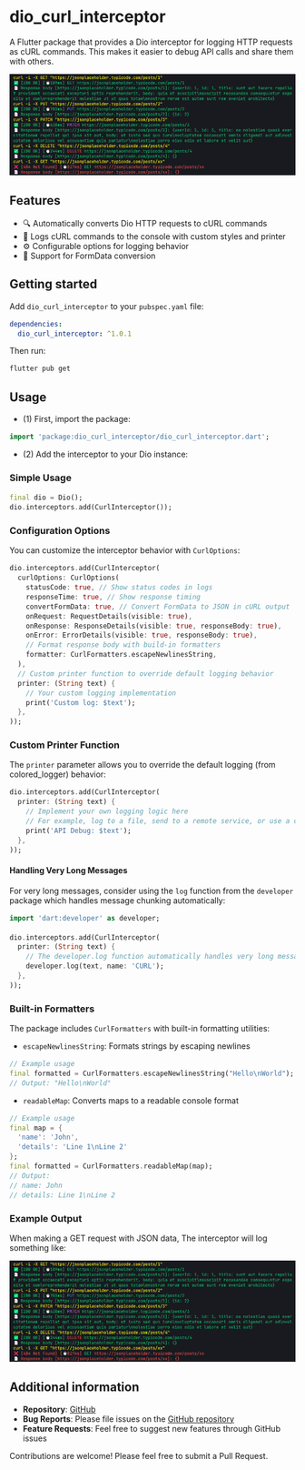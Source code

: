 # dio_curl_interceptor

A Flutter package that provides a Dio interceptor for logging HTTP requests as cURL commands. This makes it easier to debug API calls and share them with others.

![Screenshot](https://raw.githubusercontent.com/venhdev/dio_curl_interceptor/refs/heads/main/screenshots/image.png)

## Features

- 🔍 Automatically converts Dio HTTP requests to cURL commands
- 📝 Logs cURL commands to the console with custom styles and printer
- ⚙️ Configurable options for logging behavior
- 🔄 Support for FormData conversion

## Getting started

Add `dio_curl_interceptor` to your `pubspec.yaml` file:

```yaml
dependencies:
  dio_curl_interceptor: ^1.0.1
```

Then run:

```bash
flutter pub get
```

## Usage

- (1) First, import the package:

```dart
import 'package:dio_curl_interceptor/dio_curl_interceptor.dart';
```

- (2) Add the interceptor to your Dio instance:

### Simple Usage

```dart
final dio = Dio();
dio.interceptors.add(CurlInterceptor());
```

### Configuration Options

You can customize the interceptor behavior with `CurlOptions`:

```dart
dio.interceptors.add(CurlInterceptor(
  curlOptions: CurlOptions(
    statusCode: true, // Show status codes in logs
    responseTime: true, // Show response timing
    convertFormData: true, // Convert FormData to JSON in cURL output
    onRequest: RequestDetails(visible: true),
    onResponse: ResponseDetails(visible: true, responseBody: true),
    onError: ErrorDetails(visible: true, responseBody: true),
    // Format response body with build-in formatters
    formatter: CurlFormatters.escapeNewlinesString,
  ),
  // Custom printer function to override default logging behavior
  printer: (String text) {
    // Your custom logging implementation
    print('Custom log: $text');
  },
));
```

### Custom Printer Function

The `printer` parameter allows you to override the default logging (from colored_logger) behavior:

```dart
dio.interceptors.add(CurlInterceptor(
  printer: (String text) {
    // Implement your own logging logic here
    // For example, log to a file, send to a remote service, or use a custom logger
    print('API Debug: $text');
  },
));
```

#### Handling Very Long Messages

For very long messages, consider using the `log` function from the `developer` package which handles message chunking automatically:

```dart
import 'dart:developer' as developer;

dio.interceptors.add(CurlInterceptor(
  printer: (String text) {
    // The developer.log function automatically handles very long messages
    developer.log(text, name: 'CURL');
  },
));
```

### Built-in Formatters

The package includes `CurlFormatters` with built-in formatting utilities:

- `escapeNewlinesString`: Formats strings by escaping newlines

```dart
// Example usage
final formatted = CurlFormatters.escapeNewlinesString("Hello\nWorld");
// Output: "Hello\nWorld"
```

- `readableMap`: Converts maps to a readable console format

```dart
// Example usage
final map = {
  'name': 'John',
  'details': 'Line 1\nLine 2'
};
final formatted = CurlFormatters.readableMap(map);
// Output:
// name: John
// details: Line 1\nLine 2
```

### Example Output

When making a GET request with JSON data, The interceptor will log something like:

![Screenshot](https://raw.githubusercontent.com/venhdev/dio_curl_interceptor/refs/heads/main/screenshots/image.png)

## Additional information

- **Repository**: [GitHub](https://github.com/venhdev/dio_curl_interceptor)
- **Bug Reports**: Please file issues on the [GitHub repository](https://github.com/venhdev/dio_curl_interceptor/issues)
- **Feature Requests**: Feel free to suggest new features through GitHub issues

Contributions are welcome! Please feel free to submit a Pull Request.
